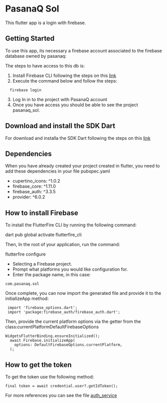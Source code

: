 # PasanaQ Sol

This flutter app is a login with firebase.

## Getting Started
To use this app, its necessary a firebase account associated to the firebase database owned by pasanaq: 

The steps to have access to this db is:

1. Install Firebase CLI following the steps on this [link](https://firebase.google.com/docs/cli#install-cli-windows)
2. Execute the command below and follow the steps: 
```
  firebase login 
```
3. Log In in to the project with PasanaQ account 
4. Once you have access you should be able to see the project pasanaq_sol.

## Download and install the SDK Dart
For download and installa the SDK Dart following the steps on this [link](https://dart.dev/get-dart)

## Dependencies
When you have already created your project created in flutter, you need to add these dependencies in your file pubspec.yaml
-  cupertino_icons: ^1.0.2
-  firebase_core: ^1.11.0
-  firebase_auth: ^3.3.5
-  provider: ^6.0.2

## How to install Firebase

To install the FlutterFire CLI by running the following command:

  dart pub global activate flutterfire_cli

Then, In the root of your application, run the command:
  
  flutterfire configure 
  
 - Selecting a Firebase project.
 - Prompt what platforms you would like configuration for.
 - Enter the package name, in this case: 
 ```
 com.pasanaq.sol
 ```
 
Once complete, you can now import the generated file and provide it to the initializeApp method:
```
 import 'firebase_options.dart';
 import 'package:firebase_auth/firebase_auth.dart';
 ```
 
Then, provide the current platform options via the getter from the class:currentPlatformDefaultFirebaseOptions

```
WidgetsFlutterBinding.ensureInitialized();
  await Firebase.initializeApp(
    options: DefaultFirebaseOptions.currentPlatform,
  );
```
## How to get the token
To get the token use the following method:
```
final token = await credential.user?.getIdToken();
```
For more references you can see the file [auth_service](https://github.com/visha99/login-in-flutter-with-firebase/blob/develop/lib/services/auth_service.dart) 



